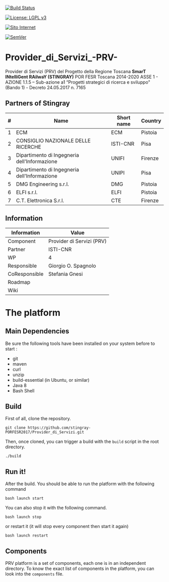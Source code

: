 [![Build Status](https://travis-ci.org/stingray-PORFESR2017/Provider_di_Servizi.svg?branch=master)](https://travis-ci.org/stingray-PORFESR2017/Provider_di_Servizi)

[![License: LGPL v3](https://img.shields.io/badge/License-LGPL%20v3-blue.svg)](https://www.gnu.org/licenses/lgpl-3.0)

[![Sito Internet](https://img.shields.io/badge/ISTI-STINGRAY-blue.svg)](https:/stingray.isti.cnr.it)

[![SemVer](https://img.shields.io/badge/SemVer-0.0.1-ff69b4.svg)](https://semver.org/lang/it/)



# Provider_di_Servizi_-PRV-
Provider di Servizi (PRV) del Progetto della Regione Toscana **SmarT INtelliGent RAilwaY (STINGRAY)** POR FESR Toscana 2014-2020
ASSE 1 - AZIONE 1.1.5 – Sub-azione a1 “Progetti strategici di ricerca e sviluppo" (Bando 1) - Decreto 24.05.2017 n. 7165




## Partners of Stingray

|  #  | Name                                         | Short name    | Country     | 
| --- | -------------------------------------------- | ------------- | ----------- | 
|  1  | ECM                                          | ECM           | Pistoia     | 
|  2  | CONSIGLIO NAZIONALE DELLE RICERCHE           | ISTI-CNR      | Pisa        | 
|  3  | Dipartimento di Ingegneria dell'Informazione | UNIFI         | Firenze     | 
|  4  | Dipartimento di Ingegneria dell'Informazione | UNIPI         | Pisa        | 
|  5  | DMG Engineering s.r.l.                       | DMG           | Pistoia     | 
|  6  | ELFI s.r.l.                                  | ELFI          | Pistoia     | 
|  7  | C.T. Elettronica S.r.l.                      | CTE           | Firenze     | 

## Information

Information   | Value
------------- | --------
Component     | Provider di Servizi (PRV)
Partner       | ISTI-CNR
WP            | 4
Responsible   | Giorgio O. Spagnolo <spagnolo at isti.cnr.it>
CoResponsible | Stefania Gnesi  <gnesi at isti.cnr.it>
Roadmap       | 
Wiki          | 

# The platform
## Main Dependencies
Be sure the following tools have been installed on your system before to start :
 * git
 * maven
 * curl
 * unzip
 * build-essential (in Ubuntu, or similar)
 * Java 8
 * Bash Shell

## Build
First of all, clone the repository.

```
git clone https://github.com/stingray-PORFESR2017/Provider_di_Servizi.git
```

Then, once cloned, you can trigger a build with the `build` script in the root directory.
```
./build
```

## Run it!
After the build.  You should be able to run the platform with the
following command

```
bash launch start
```

You can also stop it with the following command.
```
bash launch stop
```
or restart it (it will stop every component then start it again)
```
bash launch restart
```

<!---Once the platform is started, access it on `http://localhost:9090/xwiki` in your web-browser.-->

## Components
PRV platform is a set of components, each one is in an independent
directory.  To know the exact list of components in the platform, you can look
into the `components` file.
